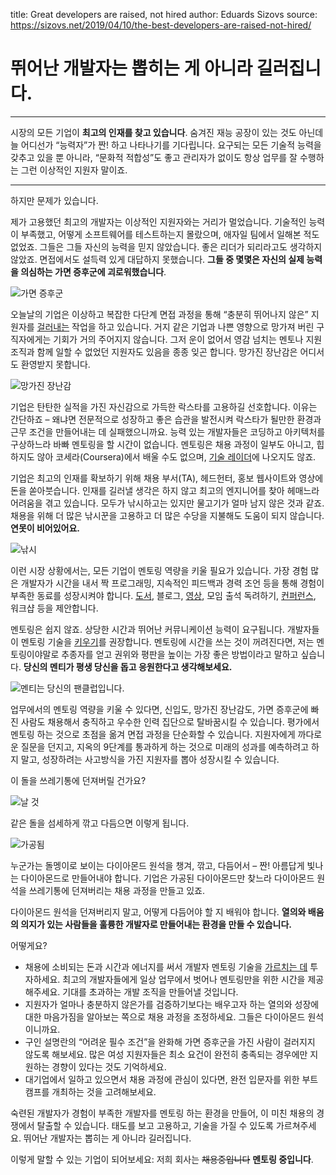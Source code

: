title: Great developers are raised, not hired
author: Eduards Sizovs
source: https://sizovs.net/2019/04/10/the-best-developers-are-raised-not-hired/

# 뛰어난 개발자는 뽑히는 게 아니라 길러집니다.

* * *

시장의 모든 기업이 **최고의 인재를 찾고 있습니다**. 숨겨진 재능 공장이 있는 것도 아닌데 늘 어디선가 “능력자”가 짠! 하고 나타나기를 기다립니다. 요구되는 모든 기술적 능력을 갖추고 있을 뿐 아니라, “문화적 적합성”도 좋고 관리자가 없이도 항상 업무를 잘 수행하는 그런 이상적인 지원자 말이죠.

* * *

하지만 문제가 있습니다.

제가 고용했던 최고의 개발자는 이상적인 지원자와는 거리가 멀었습니다. 기술적인 능력이 부족했고, 어떻게 소프트웨어를 테스트하는지 몰랐으며, 애자일 팀에서 일해본 적도 없었죠. 그들은 그들 자신의 능력을 믿지 않았습니다. 좋은 리더가 되리라고도 생각하지 않았죠. 면접에서도 설득력 있게 대답하지 못했습니다. **그들 중 몇몇은 자신의 실제 능력을 의심하는 가면 증후군에 괴로워했습니다**.

![가면 증후군](https://sizovs.net/images/impostor.png "이미지 출처: <a href='https://www.youtube.com/watch?v=1i8ylq4j_EY'>It's Dangerous to Go Alone: Battling the Invisible Monsters in Tech</a>")

오늘날의 기업은 이상하고 복잡한 다단계 면접 과정을 통해 “충분히 뛰어나지 않은” 지원자를 [걸러내는](https://rejected.us) 작업을 하고 있습니다. 거지 같은 기업과 나쁜 영향으로 망가져 버린 구직자에게는 기회가 거의 주어지지 않습니다. 그저 운이 없어서 영감 넘치는 멘토나 지원 조직과 함께 일할 수 없었던 지원자도 있음을 종종 잊곤 합니다. 망가진 장난감은 어디서도 환영받지 못합니다.

![망가진 장난감](https://sizovs.net/images/broken_toy.jpg "망가진 장난감")

기업은 탄탄한 실적을 가진 자신감으로 가득한 락스타를 고용하길 선호합니다. 이유는 간단하죠 – 왜냐면 전문적으로 성장하고 좋은 습관을 발전시켜 락스타가 될만한 환경과 근무 조건을 만들어내는 데 실패했으니까요. 능력 있는 개발자들은 코딩하고 아키텍처를 구상하느라 바빠 멘토링을 할 시간이 없습니다. 멘토링은 채용 과정이 일부도 아니고, 힙하지도 않아 코세라(Coursera)에서 배울 수도 없으며, [기술 레이더](https://www.thoughtworks.com/radar)에 나오지도 않죠.

기업은 최고의 인재를 확보하기 위해 채용 부서(TA), 헤드헌터, 홍보 웹사이트와 영상에 돈을 쏟아붓습니다. 인재를 길러낼 생각은 하지 않고 최고의 엔지니어를 찾아 헤매느라 어려움을 겪고 있습니다. 모두가 낚시하고는 있지만 물고기가 얼마 남지 않은 것과 같죠. 채용을 위해 더 많은 낚시꾼을 고용하고 더 많은 수당을 지불해도 도움이 되지 않습니다. **연못이 비어있어요.**

![낚시](https://sizovs.net/images/fishing.png "오늘날의 채용 상황")

이런 시장 상황에서는, 모든 기업이 멘토링 역량을 키울 필요가 있습니다. 가장 경험 많은 개발자가 시간을 내서 짝 프로그래밍, 지속적인 피드백과 경력 조언 등을 통해 경험이 부족한 동료를 성장시켜야 합니다. [도서](https://sizovs.net/2019/03/17/the-best-books-all-software-developers-must-read/), 블로그, [영상](https://dev.tube), 모임 출석 독려하기, [컨퍼런스](https://sizovs.net/2019/03/21/the-best-developer-conferences/), 워크샵 등을 제안합니다.

멘토링은 쉽지 않죠. 상당한 시간과 뛰어난 커뮤니케이션 능력이 요구됩니다. 개발자들이 멘토링 기술을 [키우기](https://principal.dev)를 권장합니다. 멘토링에 시간을 쓰는 것이 꺼려진다면, 저는 멘토링이야말로 추종자를 얻고 권위와 평판을 높이는 가장 좋은 방법이라고 말하고 싶습니다. **당신의 멘티가 평생 당신을 돕고 응원한다고 생각해보세요.**

![](https://sizovs.net/images/funclub.jpg "멘티는 당신의 팬클럽입니다.")

업무에서의 멘토링 역량을 키울 수 있다면, 신입도, 망가진 장난감도, 가면 증후군에 빠진 사람도 채용해서 충직하고 우수한 인력 집단으로 탈바꿈시킬 수 있습니다. 평가에서 멘토링 하는 것으로 초점을 옮겨 면접 과정을 단순화할 수 있습니다. 지원자에게 까다로운 질문을 던지고, 지옥의 9단계를 통과하게 하는 것으로 미래의 성과를 예측하려고 하지 말고, 성장하려는 사고방식을 가진 지원자를 뽑아 성장시킬 수 있습니다.

이 돌을 쓰레기통에 던져버릴 건가요?

![날 것](https://sizovs.net/images/raw_diamond.jpg "다이아몬드로는 보이지 않는 돌덩어리")

같은 돌을 섬세하게 깎고 다듬으면 이렇게 됩니다.

![가공됨](https://sizovs.net/images/diamond.gif "짠! 이제 아름다운 다이아몬드가 되었네요.")

누군가는 돌멩이로 보이는 다이아몬드 원석을 챙겨, 깎고, 다듬어서 – 짠! 아름답게 빛나는 다이아몬드로 만들어내야 합니다. 기업은 가공된 다이아몬드만 찾느라 다이아몬드 원석을 쓰레기통에 던져버리는 채용 과정을 만들고 있죠.

다이아몬드 원석을 던져버리지 말고, 어떻게 다듬어야 할 지 배워야 합니다. **열의와 배움의 의지가 있는 사람들을 훌륭한 개발자로 만들어내는 환경을 만들 수 있습니다.**

어떻게요?

  * 채용에 소비되는 돈과 시간과 에너지를 써서 개발자 멘토링 기술을 [가르치는 데](https://principal.dev) 투자하세요. 최고의 개발자들에게 일상 업무에서 벗어나 멘토링만을 위한 시간을 제공해주세요. 기대를 초과하는 개발 조직을 만들어낼 것입니다.
  * 지원자가 얼마나 충분하지 않은가를 검증하기보다는 배우고자 하는 열의와 성장에 대한 마음가짐을 알아보는 쪽으로 채용 과정을 조정하세요. 그들은 다이아몬드 원석이니까요.
  * 구인 설명란의 “어려운 필수 조건”을 완화해 가면 증후군을 가진 사람이 걸러지지 않도록 해보세요. 많은 여성 지원자들은 최소 요건이 완전히 충족되는 경우에만 지원하는 경향이 있다는 것도 기억하세요.
  * 대기업에서 일하고 있으면서 채용 과정에 관심이 있다면, 완전 입문자를 위한 부트캠프를 개최하는 것을 고려해보세요.

숙련된 개발자가 경험이 부족한 개발자를 멘토링 하는 환경을 만들어, 이 미친 채용의 경쟁에서 탈출할 수 있습니다. 태도를 보고 고용하고, 기술을 가질 수 있도록 가르쳐주세요. 뛰어난 개발자는 뽑히는 게 아니라 길러집니다.

이렇게 말할 수 있는 기업이 되어보세요: 저희 회사는 ~~채용중입니다~~ **멘토링 중입니다**.
